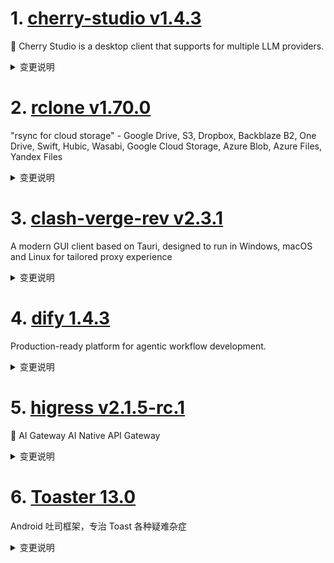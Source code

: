 
# 1. [cherry-studio v1.4.3](https://github.com/CherryHQ/cherry-studio/releases/tag/v1.4.3)  
🍒 Cherry Studio is a desktop client that supports for multiple LLM providers.
<details>
<summary>变更说明</summary>

服务商：新增端脑云、302.AI、蓝耘服务商
MCP: 新增蓝耘 MCP 服务器
实现话题重命名动画效果
错误修复

**Full Changelog**:   

</details>

# 2. [rclone v1.70.0](https://github.com/rclone/rclone/releases/tag/v1.70.0)  
"rsync for cloud storage" - Google Drive, S3, Dropbox, Backblaze B2, One Drive, Swift, Hubic, Wasabi, Google Cloud Storage, Azure Blob, Azure Files, Yandex Files
<details>
<summary>变更说明</summary>

This is the v1.70.0 release of rclone.

Full details of the changes can be found in .
  

</details>

# 3. [clash-verge-rev v2.3.1](https://github.com/clash-verge-rev/clash-verge-rev/releases/tag/v2.3.1)  
A modern GUI client based on Tauri, designed to run in Windows, macOS and Linux for tailored proxy experience
<details>
<summary>变更说明</summary>

## v2.3.1

**发行代号：御**
代号释义： 「御」，象征掌控与守护，寓意本次版本对系统稳定性、安全性与用户体验的全面驾驭与提升。


| Dark                             | Light                             |
| -------------------------------- | --------------------------------- |
| ![预览](./docs/preview_dark.png) | ![预览](./docs/preview_light.png) |

## v2.3.1

### 🐞 修复问题

- 增加配置文件校验，修复从古老版本升级上来的"No such file or directory (os error 2)"错误
- 修复扩展脚本转义错误
- 修复 macOS Intel X86 架构构建错误导致无法运行
- 修复 Linux 下界面边框白边问题
- 修复 托盘 无响应问题
- 修复 托盘 无法从轻量模式退出并恢复窗口
- 修复 快速切换订阅可能导致的卡死问题

### ✨ 新增功能

- 新增 window-state 窗口状态管理和恢复

### 🚀 优化改进

- 优化 托盘 统一响应
- 优化 静默启动+自启动轻量模式 运行方式
- 升级依赖

### 下载

Windows (不支持win7)：
- 安装版： |  （因为便携版问题较多不再提供便携版）

macOS 11+：
- DMG： | 

Linux：
- DEB： |  (Debian系) 使用 apt ./路径 安装
- RPM： |  (Redhat系) 使用 dnf ./路径 安装

### 快速上手
- 

### 稳定机场VPN推荐
- 

### 赞助项目
- 

### Clash Verge Rev TG频道：
-   

</details>

# 4. [dify 1.4.3](https://github.com/langgenius/dify/releases/tag/1.4.3)  
Production-ready platform for agentic workflow development.
<details>
<summary>变更说明</summary>

## 🚀 What’s New in v1.4.3? 🚀

It’s all about smoothing out the wrinkles and enhancing flexibility in this update. Here’s the rundown:
#
## 🛠 Fixes and Improvements

- **LLM Node Enhancements**: We've ironed out issues with missing parameters for structured outputs; now your LLM node is more robust and prepared for all it can handle thanks to  .

- **Gemini LLM Support**: For those integrating with Gemini, you'll now find support for the Gemini 0.2.x plugin running smoothly in your agent apps, as addressed  .

- **Markdown Button Fix**: Sending messages through the Markdown button should now work flawlessly, thanks to  .

- **Login Rate Limit Clearing**: After a password reset, we’ve made sure the login rate limits are cleared, preventing any unnecessary hurdles, addressed  .

- **App Info Update**: For better transparency, the author_name is now part of the app info, thanks to  .

- **Documentation Link Fixes**: We’ve generalized the method for retrieving documentation links to respect localizations and squashed those error link paths, thanks to insights from  .

- **Document Indexing Boundaries**: A fix ensures document indexing is correctly bound to a session, reducing those pesky unbound errors, tackled  .

- **Conversation Panel Optimization**: We've fine-tuned the width adjustment logic for the conversation-panel modal, ensuring a smoother user interface experience, improved  .

- **CI Tests with Oceanbase**: Integration tests now run the VDB tests of Oceanbase using Docker Compose within CI, streamlining our testing procedures thanks to  .

- **Dead Code Cleanup**: We’ve removed some obsolete code utilizing Vulture, keeping our codebase leaner and cleaner, courtesy of  .

- **Localized Documentation Updates**: Documentation link updates now support localization across various components, enhancing accessibility for our global community, thanks to  .

Keep those pull requests coming as we aim to make your user experience as seamless and intuitive as possible! 🌟

---
#
## Upgrade Guide
#
### Docker Compose Deployments

1. Back up your customized docker-compose YAML file (optional)

   ```bash
   cd docker
   cp docker-compose.yaml docker-compose.yaml.$(date +%s).bak
   ```

2. Get the latest code from the main branch

   ```bash
   git checkout main
   git pull origin main
   ```

3. Stop the service. Please execute in the docker directory

   ```bash
   docker compose down
   ```

4. Back up data

   ```bash
   tar -cvf volumes-$(date +%s).tgz volumes
   ```

5. Upgrade services

   ```bash
   docker compose up -d
   ```
#
### Source Code Deployments

1. Stop the API server, Worker, and Web frontend Server.

2. Get the latest code from the release branch:

   ```bash
   git checkout 1.4.3
   ```

3. Update Python dependencies:

   ```bash
   cd api
   uv sync
   ```

7. Then, let's run the migration script:

   ```bash
   uv run flask db upgrade
   ```

8. Finally, run the API server, Worker, and Web frontend Server again.

---
#

## What's Changed
* fix remote ip header CF-Connecting-IP  
* fix(llm_node): missing parameters for structure outputs  
* 🐛 Fix(Gemini LLM): Support Gemini 0.2.x plugin on agent app  
* fix: markdown button can't send message  
* refactor(sqlalchemy_workflow_execution_repository): Use the max funtion for getting next_sequence_number.  
* feat: add S3_USE_AWS env var to explicitly distinguish AWS S3 usage in plugin-daemon  
* fix(auth): Clear login rate limit after password reset  
* chore: app info add author_name  
* refactor: generalize method for getting doc link respecting locale and fix error link paths  
* docs: conv and user_id  
* document indexing not bound to a Session  
* fix: correct description for edu coupon  
* fix(web): optimize conversation-panel Modal width adjustment logic  
* test: run vdb test of oceanbase with docker compose in CI tests  
* fix: delete some dead code using vulture  
* Feat/add rag dev deploy  
* fix: update documentation links for various components to support localization  
* chore: rename workflow blocks  
* chore: bump version to 1.4.3  
#
## New Contributors
*  made their first contribution in 

**Full Changelog**:   

</details>

# 5. [higress v2.1.5-rc.1](https://github.com/alibaba/higress/releases/tag/v2.1.5-rc.1)  
🤖 AI Gateway AI Native API Gateway
<details>
<summary>变更说明</summary>

## What's Changed
* feat: Plugin server supports k8s deployment and configures the default download URL of the plugin(, ,)  
* fix: change auto generate se namespace to mcp  
* fix(ai-proxy): fix bedrock Sigv4 mismatch  
* fix: fix const McpStreamableProtocol spell mistake  
* feat(ai-proxy): Adjust the streaming response structure to keep it consistent with the openai  
* add  mcp-server  doc  
* opt: unify the `end-of-line` markers in the MCP session filter.  
* fix(ai-proxy): fix gemini provider missing finishReason  
* docs: fix broken link in mcp-servers README_zh.md  
* feat: support for wanxiang image/video generation in ai-proxy & ai-statistics  
* feat: Add AI-based bidding information tool MCP service  
* fix: When configuring an MCP server for SSE forwarding, the controller may crash  
* feat: add default route support for wanx image&video synthesis  
* feat(ai-proxy): add support for OpenAI Fine-Tuning API  
* add release-notes of 2.1.4  
* feat: add mcp-router plugin  
* update envoy and istio  
* release 2.1.5-rc.1  

## New Contributors
*  made their first contribution in 
*  made their first contribution in 
*  made their first contribution in 

**Full Changelog**:   

</details>

# 6. [Toaster 13.0](https://github.com/getActivity/Toaster/releases/tag/13.0)  
Android 吐司框架，专治 Toast 各种疑难杂症
<details>
<summary>变更说明</summary>

优化反射方法中的变量命名
优化框架获取 Toast 默认延迟时间
优化框架获取 Toast 默认延迟时间的方式
修改 Toast 跨页面显示的实现方式
开放 Toast 策略中的 Handler 对象给子类  

</details>

